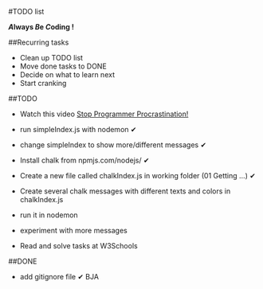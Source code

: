 #TODO list

__*A*lways *B*e *C*oding !__

##Recurring tasks
* Clean up TODO list
* Move done tasks to DONE
* Decide on what to learn next
* Start cranking

##TODO
* Watch this video [Stop Programmer Procrastination!](https://www.youtube.com/watch?v=JQdFSt7s-Zw)

* run simpleIndex.js with nodemon ✔
* change simpleIndex to show more/different messages ✔

* Install chalk from npmjs.com/nodejs/ ✔
* Create a new file called chalkIndex.js in working folder (01 Getting ...) ✔
* Create several chalk messages with different texts and colors in chalkIndex.js
* run it in nodemon
* experiment with more messages

* Read and solve tasks at W3Schools

##DONE
* add gitignore file ✔ BJA
